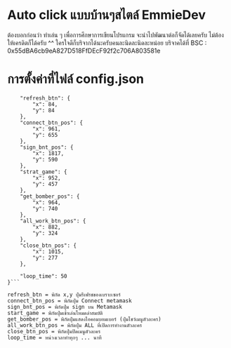 # Auto click แบบบ้านๆสไตล์ EmmieDev

ต้องบอกก่อนว่า ทำเล่น ๆ เพื่อการศึกษาการเขียนโปรแกรม จะนำไปพัฒนาต่อก็จัดได้เลยครับ ไม่ต้องให้เครดิตก็ได้ครับ ^^ 
ใครใจดีก็บริจากได้นะครับคนละนิดละนิดละหน่อย บริจาคได้ที่ BSC : 0x55dBA6cb9eA827D518FfDEcF92f2c706A803581e

# การตั้งค่าที่ไฟล์ config.json

```{
    "refresh_btn": {
        "x": 84,
        "y": 84
    },
    "connect_btn_pos": {
        "x": 961,
        "y": 655
    },
    "sign_bnt_pos": {
        "x": 1817,
        "y": 590
    },
    "strat_game": {
        "x": 952,
        "y": 457
    },
    "get_bomber_pos": {
        "x": 964,
        "y": 740
    },
    "all_work_btn_pos": {
        "x": 882,
        "y": 324
    },
    "close_btn_pos": {
        "x": 1015,
        "y": 277
    },
    
    "loop_time": 50
}```

refresh_btn = พิกัด x,y ปุ่มรีเฟรชของเบราะเซอร์
connect_btn_pos = พิกัดปุ่ม Connect metamask
sign_bnt_pos = พิกัดปุ่ม sign บน Metamask
start_game = พิกัดปุ่มเข้าเล่นโหมดล่าสมบัติ
get_bomber_pos = พิกัดปุ่มแสดงไอคอมบอมเบอร์ (ปุ่มโชว์เมนูตัวละคร)
all_work_btn_pos = พิกัดปุ่ม ALL ที่เปิดการทำงานตัวละคร
close_btn_pos = พิกัดปุ่มปิดเมนูตัวละคร
loop_time = หน่วงเวลาทำทุกๆ ... นาที
